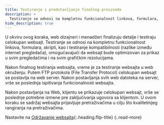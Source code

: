 ```yaml
---
title: Testiranje i predstavljanje finalnog proizvoda
description: >
  Testiranje se odnosi na kompletnu funkcionalnost linkova, formulara, skripti, kao i testiranje kompatibilnosti...
hide_description: true
---
```


U okviru ovog koraka, web dizajneri i menadžeri finalizuju detalje i testiraju celokupan websajt. Testiranje se odnosi na kompletnu funkcionalnost linkova, formulara, skripti, kao i testiranje kompatibilnosti (razlike između internet pregledača), omogućavajući da websajt bude optimizovan za prikaz u svim pregledačima i na svim grafičkim rezolucijama.

Nakon finalnog testiranja websajta, vreme je za testiranje websajta u web okruženju. Putem FTP protokola (File Transfer Protocol) celokupan websajt se postavlja na web server. Nakon postavljanja svih web datoteka na server, vrše se poslednja ispitivanja funkcionalnosti websajta.

Nakon postavljanja na Web, klijentu se prikazuje celokupan websajt, vrše se poslednje potrebne izmene pre zaključivanja ugovora sa klijentom. U ovom koraku se sadržaj websajta prijavljuje pretraživačima u cilju što kvalitetnijeg rangiranja na pretraživačima.

Nastavite na [Održavanje websajta](odrzavanje-websajta.md){:.heading.flip-title}
{:.read-more}

